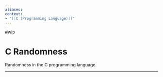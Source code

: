 ```yaml
---
aliases:
context:
- "[[C (Programming Language)]]"
---
```


#wip

# C Randomness

Randomness in the C programming language.

---

